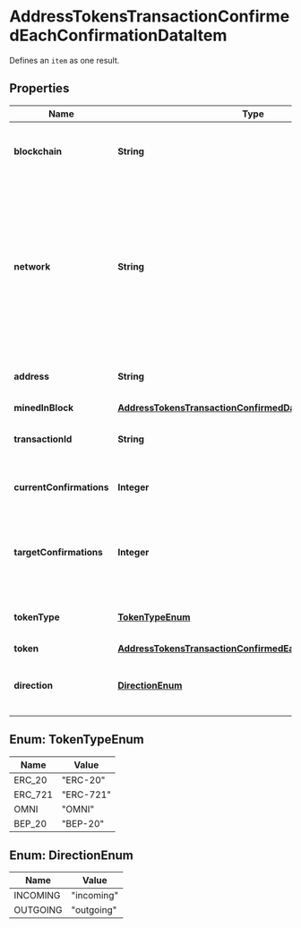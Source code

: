 

# AddressTokensTransactionConfirmedEachConfirmationDataItem

Defines an `item` as one result.

## Properties

Name | Type | Description | Notes
------------ | ------------- | ------------- | -------------
**blockchain** | **String** | Represents the specific blockchain protocol name, e.g. Ethereum, Bitcoin, etc. | 
**network** | **String** | Represents the name of the blockchain network used; blockchain networks are usually identical as technology and software, but they differ in data, e.g. - \&quot;mainnet\&quot; is the live network with actual data while networks like \&quot;testnet\&quot;, \&quot;ropsten\&quot;,  are test networks. | 
**address** | **String** | Defines the specific address to which the transaction has been sent. | 
**minedInBlock** | [**AddressTokensTransactionConfirmedDataItemMinedInBlock**](AddressTokensTransactionConfirmedDataItemMinedInBlock.md) |  | 
**transactionId** | **String** | Defines the unique ID of the specific transaction, i.e. its identification number. | 
**currentConfirmations** | **Integer** | Defines the number of currently received confirmations for the transaction. | 
**targetConfirmations** | **Integer** | Defines the number of confirmation transactions requested as callbacks, i.e. the system can notify till the n-th confirmation. | 
**tokenType** | [**TokenTypeEnum**](#TokenTypeEnum) | Defines the type of token sent with the transaction, e.g. ERC 20. | 
**token** | [**AddressTokensTransactionConfirmedEachConfirmationToken**](AddressTokensTransactionConfirmedEachConfirmationToken.md) |  | 
**direction** | [**DirectionEnum**](#DirectionEnum) | Defines whether the transaction is \&quot;incoming\&quot; or \&quot;outgoing\&quot;. | 



## Enum: TokenTypeEnum

Name | Value
---- | -----
ERC_20 | &quot;ERC-20&quot;
ERC_721 | &quot;ERC-721&quot;
OMNI | &quot;OMNI&quot;
BEP_20 | &quot;BEP-20&quot;



## Enum: DirectionEnum

Name | Value
---- | -----
INCOMING | &quot;incoming&quot;
OUTGOING | &quot;outgoing&quot;



